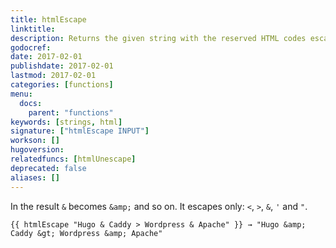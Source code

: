 ```yaml
---
title: htmlEscape
linktitle:
description: Returns the given string with the reserved HTML codes escaped.
godocref:
date: 2017-02-01
publishdate: 2017-02-01
lastmod: 2017-02-01
categories: [functions]
menu:
  docs:
    parent: "functions"
keywords: [strings, html]
signature: ["htmlEscape INPUT"]
workson: []
hugoversion:
relatedfuncs: [htmlUnescape]
deprecated: false
aliases: []
---
```


In the result `&` becomes `&amp;` and so on. It escapes only: `<`, `>`, `&`, `'` and `"`.

```
{{ htmlEscape "Hugo & Caddy > Wordpress & Apache" }} → "Hugo &amp; Caddy &gt; Wordpress &amp; Apache"
```
